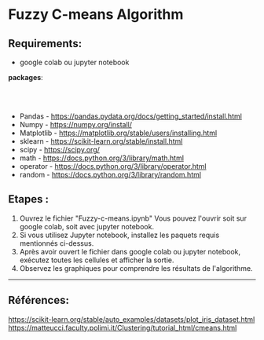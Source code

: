 # Fuzzy C-means Algorithm

## Requirements:

- google colab ou jupyter notebook

**packages**:

<br><br>
- Pandas - https://pandas.pydata.org/docs/getting_started/install.html <br>
- Numpy - https://numpy.org/install/ <br>
- Matplotlib - https://matplotlib.org/stable/users/installing.html <br>
- sklearn - https://scikit-learn.org/stable/install.html <br>
- scipy - https://scipy.org/
- math - https://docs.python.org/3/library/math.html
- operator - https://docs.python.org/3/library/operator.html
- random - https://docs.python.org/3/library/random.html

	

## Etapes :

1. Ouvrez le fichier "Fuzzy-c-means.ipynb" Vous pouvez l'ouvrir soit sur google colab, soit avec jupyter notebook. 
2. Si vous utilisez Jupyter notebook, installez les paquets requis mentionnés ci-dessus.
3. Après avoir ouvert le fichier dans google colab ou jupyter notebook, exécutez toutes les cellules et afficher la sortie.
4. Observez les graphiques pour comprendre les résultats de l'algorithme.


---

## Références:

https://scikit-learn.org/stable/auto_examples/datasets/plot_iris_dataset.html <br>
https://matteucci.faculty.polimi.it/Clustering/tutorial_html/cmeans.html <br>
